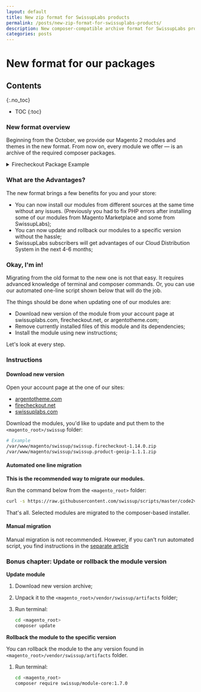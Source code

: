 ```yaml
---
layout: default
title: New zip format for SwissupLabs products
permalink: /posts/new-zip-format-for-swissuplabs-products/
description: New composer-compatible archive format for SwissupLabs products
categories: posts
---
```


# New format for our packages

## Contents
{:.no_toc}

* TOC
{:toc}

### New format overview

Beginning from the October, we provide our Magento 2 modules and themes in
the new format. From now on, every module we offer — is an archive of the
required composer packages.

<details>
    <summary>Firecheckout Package Example</summary>
    <pre><code>swissup.firecheckout-1.14.0.zip
├── firecheckout-1.14.0.zip
├── module-address-autocomplete-1.1.0.zip
├── module-address-field-manager-1.4.0.zip
├── module-checkout-1.2.0.zip
├── module-checkout-cart-1.4.0.zip
├── module-checkout-fields-1.1.0.zip
├── module-checkout-success-1.3.0.zip
├── module-core-1.7.0.zip
├── module-customer-field-manager-1.1.0.zip
├── module-delivery-date-1.2.0.zip
├── module-field-manager-1.1.0.zip
├── module-firecheckout-1.14.0.zip
├── module-firecheckout-integrations-1.1.0.zip
├── module-geoip-1.1.1.zip
├── module-orderattachment-1.2.0.zip
├── module-stickyfill-1.1.0.zip
├── module-subscribe-at-checkout-1.2.0.zip
├── module-taxvat-1.1.0.zip
└── module-tippyjs-1.1.0.zip</code></pre>
</details>

### What are the Advantages?

The new format brings a few benefits for you and your store:

 -  You can now install our modules from different sources at the same time
    without any issues. (Previously you had to fix PHP errors after installing
    some of our modules from Magento Marketplace and some from SwissupLabs);
 -  You can now update and rollback our modules to a specific version without the
    hassle;
 -  SwissupLabs subscribers will get advantages of our Cloud Distribution System
    in the next 4-6 months;

### Okay, I'm in!

Migrating from the old format to the new one is not that easy. It
requires advanced knowledge of terminal and composer commands. Or, you can use
our automated one-line script shown below that will do the job.

The things should be done when updating one of our modules are:

 -  Download new version of the module from your account page at swissuplabs.com,
    firecheckout.net, or argentotheme.com;
 -  Remove currently installed files of this module and its dependencies;
 -  Install the module using new instructions;

Let's look at every step.

### Instructions

#### Download new version

Open your account page at the one of our sites:

 -  [argentotheme.com](https://argentotheme.com/downloadable/customer/products/)
 -  [firecheckout.net](https://firecheckout.net/subscription/customer/products/)
 -  [swissuplabs.com](https://swissuplabs.com/subscription/customer/products/)

Download the modules, you'd like to update and put them to the
`<magento_root>/swissup` folder:

```bash
# Example
/var/www/magento/swissup/swissup.firecheckout-1.14.0.zip
/var/www/magento/swissup/swissup.product-geoip-1.1.1.zip
```

#### Automated one line migration

**This is the recommended way to migrate our modules.**

Run the command below from the `<magento_root>` folder:

```bash
curl -s https://raw.githubusercontent.com/swissup/scripts/master/code2vendor | bash
```

That's all. Selected modules are migrated to the composer-based installer.

#### Manual migration

Manual migration is not recommended. However, if you can't run automated script,
you find instructions in the [separate article](/posts/new-zip-format-manual-migration/)

### Bonus chapter: Update or rollback the module version

**Update module**

 1. Download new version archive;
 2. Unpack it to the `<magento_root>/vendor/swissup/artifacts` folder;
 3. Run terminal:

    ```bash
    cd <magento_root>
    composer update
    ```

**Rollback the module to the specific version**

You can rollback the module to the any version found in
`<magento_root>/vendor/swissup/artifacts` folder.

 1. Run terminal:

    ```bash
    cd <magento_root>
    composer require swissup/module-core:1.7.0
    ```
